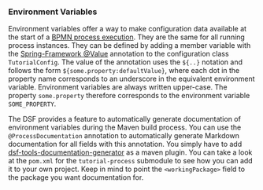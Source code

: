 ### Environment Variables

Environment variables offer a way to make configuration data available at the start of a [BPMN process execution](basic-concepts-and-guides.md#bpmn-process-execution).
They are the same for all running process instances. They can be defined by adding a member variable with
the [Spring-Framework @Value](https://docs.spring.io/spring-framework/docs/current/reference/html/core.html#beans-value-annotations) annotation to the configuration class `TutorialConfig`. The value of the annotation uses
the `${..}` notation and follows the form `${some.property:defaultValue}`, where each dot in the property name corresponds
to an underscore in the equivalent environment variable. Environment variables are always written upper-case.
The property `some.property` therefore corresponds to the environment variable `SOME_PROPERTY`.

The DSF provides a feature to automatically generate documentation of environment variables during the Maven build process.
You can use the `@ProcessDocumentation` annotation to automatically generate Markdown documentation for all fields with this annotation.
You simply have to add [dsf-tools-documentation-generator](https://mvnrepository.com/artifact/dev.dsf/dsf-tools-documentation-generator) as a maven plugin.
You can take a look at the `pom.xml` for the `tutorial-process` submodule to see how you can add it to your own project.
Keep in mind to point the `<workingPackage>` field to the package you want documentation for.